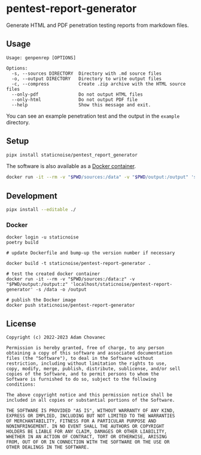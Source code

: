 # pentest-report-generator

Generate HTML and PDF penetration testing reports from markdown files.

## Usage

```
Usage: genpenrep [OPTIONS]

Options:
  -s, --sources DIRECTORY  Directory with .md source files
  -o, --output DIRECTORY   Directory to write output files
  -c, --compress           Create .zip archive with the HTML source files
  --only-pdf               Do not output HTML files
  --only-html              Do not output PDF file
  --help                   Show this message and exit.
```

You can see an example penetration test and the output in the `example` directory.

## Setup

```bash
pipx install staticnoise/pentest_report_generator
```

The software is also available as a [Docker container](https://hub.docker.com/r/staticnoise/pentest-report-generator/tags).

```bash
docker run -it --rm -v "$PWD/sources:/data" -v "$PWD/output:/output" 'staticnoise/pentest-report-generator' -s /data -o /output
```

## Development

```bash
pipx install --editable ./
```

### Docker

```
docker login -u staticnoise
poetry build

# update Dockerfile and bump-up the version number if necessary

docker build -t staticnoise/pentest-report-generator .

# test the created docker container
docker run -it --rm -v "$PWD/sources:/data:z" -v "$PWD/output:/output:z" 'localhost/staticnoise/pentest-report-generator' -s /data -o /output

# publish the Docker image
docker push staticnoise/pentest-report-generator
```

## License

```
Copyright (c) 2022-2023 Adam Chovanec

Permission is hereby granted, free of charge, to any person
obtaining a copy of this software and associated documentation
files (the "Software"), to deal in the Software without
restriction, including without limitation the rights to use,
copy, modify, merge, publish, distribute, sublicense, and/or sell
copies of the Software, and to permit persons to whom the
Software is furnished to do so, subject to the following
conditions:

The above copyright notice and this permission notice shall be
included in all copies or substantial portions of the Software.

THE SOFTWARE IS PROVIDED "AS IS", WITHOUT WARRANTY OF ANY KIND,
EXPRESS OR IMPLIED, INCLUDING BUT NOT LIMITED TO THE WARRANTIES
OF MERCHANTABILITY, FITNESS FOR A PARTICULAR PURPOSE AND
NONINFRINGEMENT. IN NO EVENT SHALL THE AUTHORS OR COPYRIGHT
HOLDERS BE LIABLE FOR ANY CLAIM, DAMAGES OR OTHER LIABILITY,
WHETHER IN AN ACTION OF CONTRACT, TORT OR OTHERWISE, ARISING
FROM, OUT OF OR IN CONNECTION WITH THE SOFTWARE OR THE USE OR
OTHER DEALINGS IN THE SOFTWARE.
```

